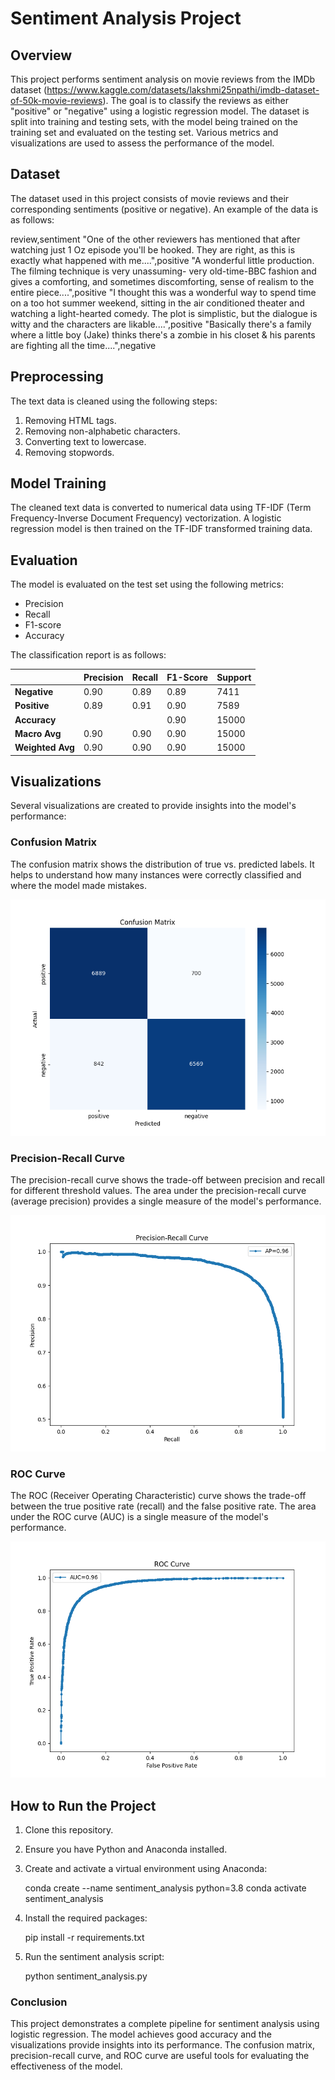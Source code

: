 # Sentiment Analysis Project

## Overview

This project performs sentiment analysis on movie reviews from the IMDb dataset (<https://www.kaggle.com/datasets/lakshmi25npathi/imdb-dataset-of-50k-movie-reviews>). The goal is to classify the reviews as either "positive" or "negative" using a logistic regression model. The dataset is split into training and testing sets, with the model being trained on the training set and evaluated on the testing set. Various metrics and visualizations are used to assess the performance of the model.

## Dataset

The dataset used in this project consists of movie reviews and their corresponding sentiments (positive or negative). An example of the data is as follows:

review,sentiment
"One of the other reviewers has mentioned that after watching just 1 Oz episode you'll be hooked. They are right, as this is exactly what happened with me....",positive
"A wonderful little production. The filming technique is very unassuming- very old-time-BBC fashion and gives a comforting, and sometimes discomforting, sense of realism to the entire piece....",positive
"I thought this was a wonderful way to spend time on a too hot summer weekend, sitting in the air conditioned theater and watching a light-hearted comedy. The plot is simplistic, but the dialogue is witty and the characters are likable....",positive
"Basically there's a family where a little boy (Jake) thinks there's a zombie in his closet & his parents are fighting all the time....",negative

## Preprocessing

The text data is cleaned using the following steps:

1. Removing HTML tags.
2. Removing non-alphabetic characters.
3. Converting text to lowercase.
4. Removing stopwords.

## Model Training

The cleaned text data is converted to numerical data using TF-IDF (Term Frequency-Inverse Document Frequency) vectorization. A logistic regression model is then trained on the TF-IDF transformed training data.

## Evaluation

The model is evaluated on the test set using the following metrics:

- Precision
- Recall
- F1-score
- Accuracy

The classification report is as follows:

|               | Precision | Recall | F1-Score | Support |
|---------------|-----------|--------|----------|---------|
| **Negative**  | 0.90      | 0.89   | 0.89     | 7411    |
| **Positive**  | 0.89      | 0.91   | 0.90     | 7589    |
| **Accuracy**  |           |        | 0.90     | 15000   |
| **Macro Avg** | 0.90      | 0.90   | 0.90     | 15000   |
| **Weighted Avg** | 0.90   | 0.90   | 0.90     | 15000   |

## Visualizations

Several visualizations are created to provide insights into the model's performance:

### Confusion Matrix

The confusion matrix shows the distribution of true vs. predicted labels. It helps to understand how many instances were correctly classified and where the model made mistakes.

![Confusion Matrix](confusion_matrix.png)

### Precision-Recall Curve

The precision-recall curve shows the trade-off between precision and recall for different threshold values. The area under the precision-recall curve (average precision) provides a single measure of the model's performance.

![Precision-Recall Curve](precision_recall_curve.png)

### ROC Curve

The ROC (Receiver Operating Characteristic) curve shows the trade-off between the true positive rate (recall) and the false positive rate. The area under the ROC curve (AUC) is a single measure of the model's performance.

![ROC Curve](roc_curve.png)

## How to Run the Project

1. Clone this repository.
2. Ensure you have Python and Anaconda installed.
3. Create and activate a virtual environment using Anaconda:

   conda create --name sentiment_analysis python=3.8
   conda activate sentiment_analysis

4. Install the required packages:

    pip install -r requirements.txt

5. Run the sentiment analysis script:

    python sentiment_analysis.py

### Conclusion

This project demonstrates a complete pipeline for sentiment analysis using logistic regression. The model achieves good accuracy and the visualizations provide insights into its performance. The confusion matrix, precision-recall curve, and ROC curve are useful tools for evaluating the effectiveness of the model.
